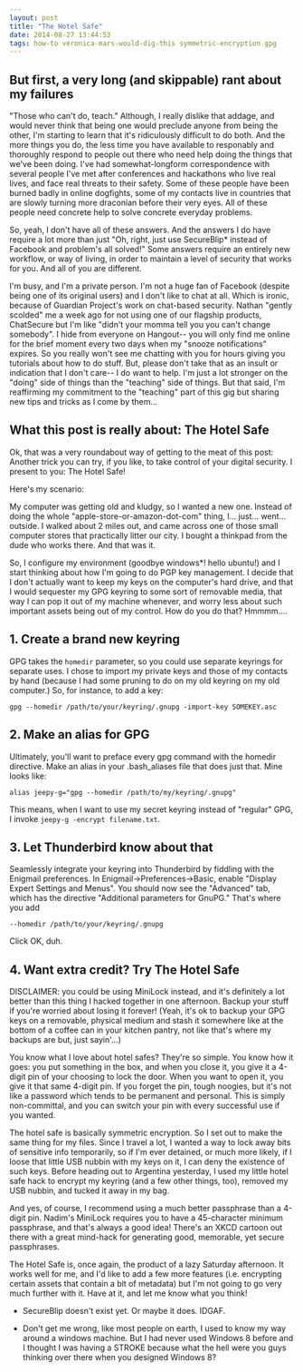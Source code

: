 ```yaml
---
layout: post
title: "The Hotel Safe"
date: 2014-08-27 13:44:53
tags: how-to veronica-mars-would-dig-this symmetric-encryption gpg
---
```


 ## But first, a very long (and skippable) rant about my failures

"Those who can't do, teach."  Although, I really dislike that addage, and would never think that being one would preclude anyone from being the other, I'm starting to learn that it's ridiculously difficult to do both.  And the more things you do, the less time you have available to responably and thoroughly respond to people out there who need help doing the things that we've been doing.  I've had somewhat-longform correspondence with several people I've met after conferences and hackathons who live real lives, and face real threats to their safety.  Some of these people have been burned badly in online dogfights, some of my contacts live in countries that are slowly turning more draconian before their very eyes.  All of these people need concrete help to solve concrete everyday problems.

So, yeah, I don't have all of these answers.  And the answers I do have require a lot more than just "Oh, right, just use SecureBlip* instead of Facebook and problem's all solved!"  Some answers require an entirely new workflow, or way of living, in order to maintain a level of security that works for you.  And all of you are different.

I'm busy, and I'm a private person.  I'm not a huge fan of Facebook (despite being one of its original users) and I don't like to chat at all.  Which is ironic, because of Guardian Project's work on chat-based security.  Nathan "gently scolded" me a week ago for not using one of our flagship products, ChatSecure but I'm like "didn't your momma tell you you can't change somebody".  I hide from everyone on Hangout-- you will only find me online for the brief moment every two days when my "snooze notifications" expires.  So you really won't see me chatting with you for hours giving you tutorials about how to do stuff.  But, please don't take that as an insult or indication that I don't care-- I do want to help.  I'm just a lot stronger on the "doing" side of things than the "teaching" side of things.  But that said, I'm reaffirming my commitment to the "teaching" part of this gig but sharing new tips and tricks as I come by them...

## What this post is really about: The Hotel Safe

Ok, that was a very roundabout way of getting to the meat of this post:  Another trick you can try, if you like, to take control of your digital security.  I present to you: The Hotel Safe!

Here's my scenario:

My computer was getting old and kludgy, so I wanted a new one.  Instead of doing the whole "apple-store-or-amazon-dot-com" thing, I... just... went... outside.  I walked about 2 miles out, and came across one of those small computer stores that practically litter our city.  I bought a thinkpad from the dude who works there.  And that was it.

So, I configure my environment (goodbye windows*! hello ubuntu!) and I start thinking about how I'm going to do PGP key management.  I decide that I don't actually want to keep my keys on the computer's hard drive, and that I would sequester my GPG keyring to some sort of removable media, that way I can pop it out of my machine whenever, and worry less about such important assets being out of my control.  How do you do that? Hmmmm....

## 1. Create a brand new keyring

GPG takes the `homedir` parameter, so you could use separate keyrings for separate uses.  I chose to import my private keys and those of my contacts by hand (because I had some pruning to do on my old keyring on my old computer.)  So, for instance, to add a key:

`gpg --homedir /path/to/your/keyring/.gnupg -import-key SOMEKEY.asc`

## 2. Make an alias for GPG

Ultimately, you'll want to preface every gpg command with the homedir directive.  Make an alias in your .bash_aliases file that does just that.  Mine looks like:

`alias jeepy-g="gpg --homedir /path/to/my/keyring/.gnupg"`

This means, when I want to use my secret keyring instead of "regular" GPG, I invoke `jeepy-g -encrypt filename.txt`.

## 3. Let Thunderbird know about that

Seamlessly integrate your keyring into Thunderbird by fiddling with the Enigmail preferences.  In Enigmail->Preferences->Basic, enable "Display Expert Settings and Menus".  You should now see the "Advanced" tab, which has the directive "Additional parameters for GnuPG."  That's where you add

`--homedir /path/to/your/keyring/.gnupg`

Click OK, duh.

## 4. Want extra credit?  Try The Hotel Safe

DISCLAIMER: you could be using MiniLock instead, and it's definitely a lot better than this thing I hacked together in one afternoon.  Backup your stuff if you're worried about losing it forever!  (Yeah, it's ok to backup your GPG keys on a removable, physical medium and stash it somewhere like at the bottom of a coffee can in your kitchen pantry, not like that's where my backups are but, just sayin'...)

You know what I love about hotel safes?  They're so simple.  You know how it goes: you put something in the box, and when you close it, you give it a 4-digit pin of your choosing to lock the door.  When you want to open it, you give it that same 4-digit pin.  If you forget the pin, tough noogies, but it's not like a password which tends to be permanent and personal.  This is simply non-committal, and you can switch your pin with every successful use if you wanted.

The hotel safe is basically symmetric encryption.  So I set out to make the same thing for my files.  Since I travel a lot, I wanted a way to lock away bits of sensitive info temporarily, so if I'm ever detained, or much more likely, if I loose that little USB nubbin with my keys on it, I can deny the existence of such keys.  Before heading out to Argentina yesterday, I used my little hotel safe hack to encrypt my keyring (and a few other things, too), removed my USB nubbin, and tucked it away in my bag.

And yes, of course, I recommend using a much better passphrase than a 4-digit pin.  Nadim's MiniLock requires you to have a 45-character minimum passphrase, and that's always a good idea!  There's an XKCD cartoon out there with a great mind-hack for generating good, memorable, yet secure passphrases.

The Hotel Safe is, once again, the product of a lazy Saturday afternoon.  It works well for me, and I'd like to add a few more features (i.e. encrypting certain assets that contain a bit of metadata) but I'm not going to go very much further with it.  Have at it, and let me know what you think!

* SecureBlip doesn't exist yet.  Or maybe it does.  IDGAF.

* Don't get me wrong, like most people on earth, I used to know my way around a windows machine.  But I had never used Windows 8 before and I thought I was having a STROKE because what the hell were you guys thinking over there when you designed Windows 8?